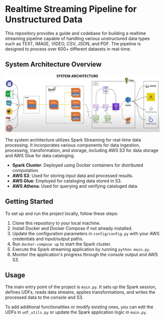 # Realtime Streaming Pipeline for Unstructured Data

This repository provides a guide and codebase for building a realtime streaming pipeline capable of handling various unstructured data types such as TEXT, IMAGE, VIDEO, CSV, JSON, and PDF. The pipeline is designed to process over 600+ different datasets in real-time. 

## System Architecture Overview

![](system-architecture.png)

The system architecture utilizes Spark Streaming for real-time data processing. It incorporates various components for data ingestion, processing, transformation, and storage, including AWS S3 for data storage and AWS Glue for data cataloging.

- **Spark Cluster**: Deployed using Docker containers for distributed computation.
- **AWS S3**: Used for storing input data and processed results.
- **AWS Glue**: Employed for cataloging data stored in S3.
- **AWS Athena**: Used for querying and verifying cataloged data.

  
## Getting Started

To set up and run the project locally, follow these steps:

1. Clone this repository to your local machine.
2. Install Docker and Docker Compose if not already installed.
3. Update the configuration parameters in `config/config.py` with your AWS credentials and input/output paths.
4. Run `docker-compose up` to start the Spark cluster.
5. Execute the Spark streaming application by running `python main.py`.
6. Monitor the application's progress through the console output and AWS S3.

## Usage

The main entry point of the project is `main.py`. It sets up the Spark session, defines UDFs, reads data streams, applies transformations, and writes the processed data to the console and S3.

To add additional functionalities or modify existing ones, you can edit the UDFs in `udf_utils.py` or update the Spark application logic in `main.py`.


